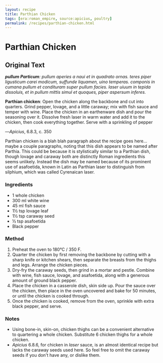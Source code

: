 ```yaml
---
layout: recipe
title: Parthian Chicken
tags: [era:roman_empire, source:apicius, poultry]
permalink: /recipes/parthian-chicken.html
---
```


# Parthian Chicken

## Original Text
***pullum Particum**: pullum aperies a naui et in quadrato ornas. teres piper ligusticum carei modicum, suffunde liquamen, uino temperas. componis in cumana pullum et condituram super pullum facies. laser uiuum in tepida dissoluis, et in pullum mittis simul et quoques, piper aspersum inferes.*

**Parthian chicken**: Open the chicken along the backbone and cut into quarters. Grind pepper, lovage, and a little caraway; mix with fish sauce and temper with wine. Place the chicken in an earthenware dish and pour the seasoning over it. Dissolve fresh laser in warm water and add it to the chicken, then cook everything together. Serve with a sprinkling of pepper

—*Apicius*, 6.8.3, c. 350

Parthian chicken is a blah blah paragraph about the recipe goes here… maybe a couple paragraphs, noting that this dish appears to be named after Parthia. This could be because it is stylistically similar to a Parthian dish, though lovage and caraway both are distinctly Roman ingredients this seems unlikely. Instead the dish may be named because of its prominent use of asafoetida, known in Latin as Parthian laser to distinguish from silphium, which was called Cyrenaican laser.

### Ingredients
- 1 whole chicken
- 300 ml white wine
- 45 ml fish sauce
- 1½ tsp lovage leaf
- 1½ tsp caraway seed
- ½ tsp asafoetida
- Black pepper

### Method
1. Preheat the oven to 180°C / 350 F.
2. Quarter the chicken by first removing the backbone by cutting with a sharp knife or kitchen shears, then separate the breasts from the thighs and legs. Arrange the chicken pieces.
3. Dry-fry the caraway seeds, then grind in a mortar and pestle. Combine with wine, fish sauce, lovage, and asafoetida, along with a generous amount of ground black pepper.
4. Place the chicken in a casserole dish, skin side up. Pour the sauce over the chicken, then place in the oven uncovered and bake for 50 minutes, or until the chicken is cooked through.
5. Once the chicken is cooked, remove from the oven, sprinkle with extra black pepper, and serve.

### Notes
- Using bone-in, skin-on, chicken thighs can be a convenient alternative to quartering a whole chicken. Substitute 6 chicken thighs for a whole chicken.
- *Apicius* 6.8.6, for chicken in *laser* sauce, is an almost identical recipe but lacks the caraway seeds used here. So feel free to omit the caraway seeds if you don't have any, or dislike them.
